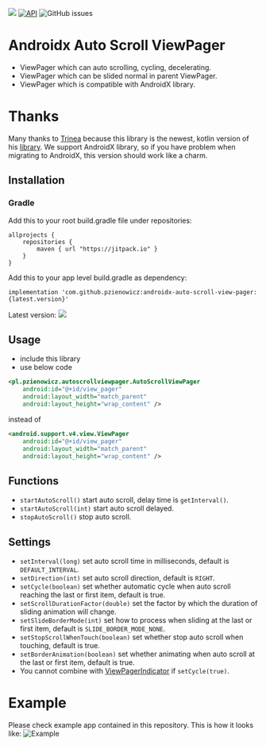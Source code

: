 [![](https://jitpack.io/v/pzienowicz/androidx-auto-scroll-view-pager.svg)](https://jitpack.io/#pzienowicz/androidx-auto-scroll-view-pager)
[![API](https://img.shields.io/badge/API-19%2B-brightgreen.svg?style=flat)](https://android-arsenal.com/api?level=19) 
![GitHub issues](https://img.shields.io/github/issues/pzienowicz/Trialer.svg?style=flat-square)

Androidx Auto Scroll ViewPager
==============================
* ViewPager which can auto scrolling, cycling, decelerating.  
* ViewPager which can be slided normal in parent ViewPager.
* ViewPager which is compatible with AndroidX library.

# Thanks
Many thanks to [Trinea](https://github.com/Trinea) because this library is the newest, kotlin version of his [library](https://github.com/Trinea/android-auto-scroll-view-pager). We support AndroidX library, so if you have problem when migrating to AndroidX, this version should work like a charm. 

Installation
------------

### Gradle
Add this to your root build.gradle file under repositories:
```
allprojects {
	repositories {
		maven { url "https://jitpack.io" }
	}
}
```
Add this to your app level build.gradle as dependency:

    implementation 'com.github.pzienowicz:androidx-auto-scroll-view-pager:{latest.version}'
Latest version: ![](https://jitpack.io/v/pzienowicz/androidx-auto-scroll-view-pager.svg)

## Usage
- include this library
- use below code

``` xml
<pl.pzienowicz.autoscrollviewpager.AutoScrollViewPager
	android:id="@+id/view_pager"
	android:layout_width="match_parent"
	android:layout_height="wrap_content" />
```
instead of
``` xml
<android.support.v4.view.ViewPager
	android:id="@+id/view_pager"
	android:layout_width="match_parent"
	android:layout_height="wrap_content" />
```

## Functions
- `startAutoScroll()` start auto scroll, delay time is `getInterval()`.
- `startAutoScroll(int)` start auto scroll delayed.
- `stopAutoScroll()` stop auto scroll.

## Settings
- `setInterval(long)` set auto scroll time in milliseconds, default is `DEFAULT_INTERVAL`.  
- `setDirection(int)` set auto scroll direction, default is `RIGHT`.  
- `setCycle(boolean)` set whether automatic cycle when auto scroll reaching the last or first item, default is true. 
- `setScrollDurationFactor(double)` set the factor by which the duration of sliding animation will change.  
- `setSlideBorderMode(int)` set how to process when sliding at the last or first item, default is `SLIDE_BORDER_MODE_NONE`.
- `setStopScrollWhenTouch(boolean)` set whether stop auto scroll when touching, default is true.  
- `setBorderAnimation(boolean)` set whether animating when auto scroll at the last or first item, default is true.  
- You cannot combine with [ViewPagerIndicator](https://github.com/JakeWharton/Android-ViewPagerIndicator) if `setCycle(true)`. 

# Example
Please check example app contained in this repository.
This is how it looks like:
![Example](https://github.com/pzienowicz/androidx-auto-scroll-view-pager/blob/master/app/files/ezgif-3-f33a4fdf55f4.gif)
